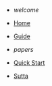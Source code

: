 * _welcome_
* [Home](/)
* [Guide](guide.md)

* _papers_
* [Quick Start](papre/quick_start.md)
* [Sutta](paper/sutta.md)
